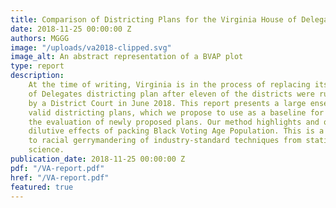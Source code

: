 ```yaml
---
title: Comparison of Districting Plans for the Virginia House of Delegates
date: 2018-11-25 00:00:00 Z
authors: MGGG
image: "/uploads/va2018-clipped.svg"
image_alt: An abstract representation of a BVAP plot
type: report
description:
    At the time of writing, Virginia is in the process of replacing its House
    of Delegates districting plan after eleven of the districts were ruled unconstitutional
    by a District Court in June 2018. This report presents a large ensemble of alternative
    valid districting plans, which we propose to use as a baseline for comparison in
    the evaluation of newly proposed plans. Our method highlights and quantifies the
    dilutive effects of packing Black Voting Age Population. This is a novel application
    to racial gerrymandering of industry-standard techniques from statistics and computational
    science.
publication_date: 2018-11-25 00:00:00 Z
pdf: "/VA-report.pdf"
href: "/VA-report.pdf"
featured: true
---
```

